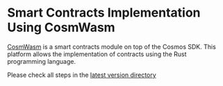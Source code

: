# Smart Contracts Implementation Using CosmWasm

[CosmWasm](https://cosmwasm.com/) is a smart contracts module on top of the Cosmos SDK. This platform allows the implementation of contracts using the Rust programming language.

Please check all steps in the [latest version directory](https://github.com/rodrigodg1/e-prescription/tree/master/CosmWasm/Current%20Version%20%28CosmWasm%201.0%29)